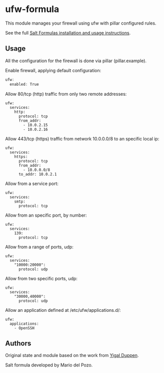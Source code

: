 ufw-formula
===========

This module manages your firewall using ufw with pillar configured rules.

See the full [Salt Formulas installation and usage instructions](http://docs.saltstack.com/topics/development/conventions/formulas.html).

Usage
-----

All the configuration for the firewall is done via pillar (pillar.example).

Enable firewall, applying default configuration:
```javascript
ufw:
  enabled: True
```

Allow 80/tcp (http) traffic from only two remote addresses:
```
ufw:
  services:
    http:
      protocol: tcp
      from_addr:
        - 10.0.2.15
        - 10.0.2.16
```

Allow 443/tcp (https) traffic from network 10.0.0.0/8 to an specific local ip:
```
ufw:
  services:
    https:
      protocol: tcp
      from_addr:
        - 10.0.0.0/8
      to_addr: 10.0.2.1
```

Allow from a service port:
```
ufw:
  services:
    smtp:
      protocol: tcp
```

Allow from an specific port, by number:
```
ufw:
  services:
    139:
      protocol: tcp
```

Allow from a range of ports, udp:
```
ufw:
  services:
    "10000:20000":
      protocol: udp
```

Allow from two specific ports, udp:
```
ufw:
  services:
    "30000,40000":
      protocol: udp
```

Allow an application defined at /etc/ufw/applications.d/:
```
ufw:
  applications:
    - OpenSSH
```

Authors
-------

Original state and module based on the work from [Yigal Duppen](https://github.com/publysher/infra-example-nginx/tree/develop).

Salt formula developed by Mario del Pozo.

